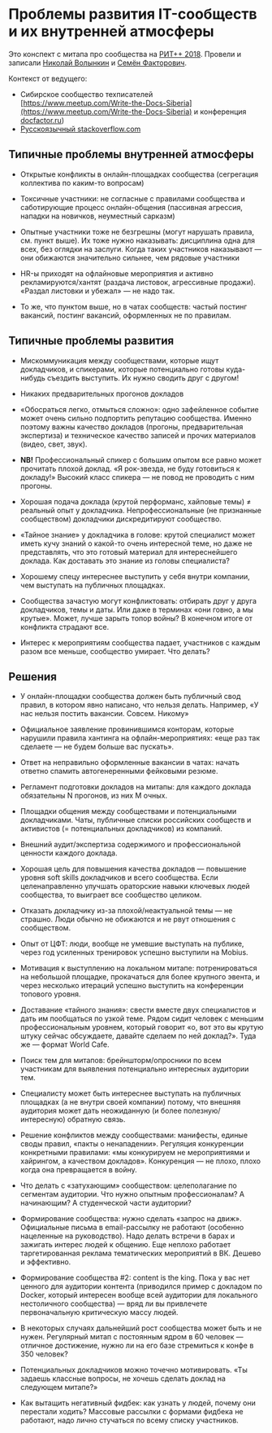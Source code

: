 # Проблемы развития IT-сообществ и их внутренней атмосферы

Это конспект с митапа про сообщества на [РИТ++ 2018](http://ritfest.ru/moscow/2018). Провели и записали [Николай Волынкин](http://nick.volynkin.gitlab.io) и [Семён Факторович](http://documentat.io).

Контекст от ведущего:

* Сибирское сообщество техписателей [https://www.meetup.com/Write-the-Docs-Siberia](https://www.meetup.com/Write-the-Docs-Siberia) и конференция [docfactor.ru](http://docfactor.ru))
* [Русскоязычный stackoverflow.com](https://ru.stackoverflow.com/)

## Типичные проблемы внутренней атмосферы

* Открытые конфликты в онлайн-площадках сообщества (сегрегация коллектива по каким-то вопросам)

* Токсичные участники: не согласные с правилами сообщества и саботирующие процесс онлайн-общения (пассивная агрессия, нападки на новичков, неуместный сарказм)

* Опытные участники тоже не безгрешны (могут нарушать правила, см. пункт выше). Их тоже нужно наказывать: дисциплина одна для всех, без оглядки на заслуги. Когда таких участников наказывают — они обижаются значительно сильнее, чем рядовые участники

* HR-ы приходят на офлайновые мероприятия и активно рекламируются/хантят (раздача листовок, агрессивные продажи). «Раздал листовки и убежал» — не надо так.

* То же, что пунктом выше, но в чатах сообществ: частый постинг вакансий, постинг вакансий, оформленных не по правилам.

## Типичные проблемы развития

* Мискоммуникация между сообществами, которые ищут докладчиков, и спикерами, которые потенциально готовы куда-нибудь съездить выступить. Их нужно сводить друг с другом!

* Никаких предварительных прогонов докладов

* «Обосраться легко, отмыться сложно»: одно зафейленное событие может очень сильно подпортить репутацию сообщества. Именно поэтому важны качество докладов (прогоны, предварительная экспертиза) и техническое качество записей и прочих материалов (видео, свет, звук).

* **NB!** Профессиональный спикер с большим опытом все равно может прочитать плохой доклад. «Я рок-звезда, не буду готовиться к докладу!» Высокий класс спикера — не повод не проводить с ним прогоны.

* Хорошая подача доклада (крутой перформанс, хайповые темы) ≠ реальный опыт у докладчика. Непрофессиональные (не признанные сообществом) докладчики дискредитируют сообщество.

* «Тайное знание» у докладчика в голове: крутой специалист может иметь кучу знаний о какой-то очень интересной теме, но даже не представлять, что это готовый материал для интереснейшего доклада. Как доставать это знание из головы специалиста?

* Хорошему спецу интереснее выступить у себя внутри компании, чем выступать на публичных площадках.

* Сообщества зачастую могут конфликтовать: отбирать друг у друга докладчиков, темы и даты. Или даже в терминах «они говно, а мы крутые». Может, лучше зарыть топор войны? В конечном итоге от конфликта страдают все. 

* Интерес к мероприятиям сообщества падает, участников с каждым разом все меньше, сообщество умирает. Что делать?


## Решения

* У онлайн-площадки сообщества должен быть публичный свод правил, в котором явно написано, что нельзя делать. Например, «У нас нельзя постить вакансии. Совсем. Никому»

* Официальное заявление провинившимся конторам, которые нарушили правила хантинга на офлайн-мероприятиях: «еще раз так сделаете — не будем больше вас пускать».

* Ответ на неправильно оформленные вакансии в чатах: начать ответно спамить автогенеренными фейковыми резюме.

* Регламент подготовки докладов на митапы: для каждого доклада обязательны N прогонов, из них M очных.

* Площадки общения между сообществами и потенциальными докладчиками. Чаты, публичные списки российских сообществ и активистов (= потенциальных докладчиков) из компаний.

* Внешний аудит/экспертиза содержимого и профессиональной ценности каждого доклада. 

* Хорошая цель для повышения качества докладов — повышение уровня soft skills докладчиков и всего сообщества. Если целенаправленно улучшать ораторские навыки ключевых людей сообщества, то выиграет все сообщество целиком.

* Отказать докладчику из-за плохой/неактуальной темы — не страшно. Люди обычно не обижаются и не рвут отношения с сообществом.

* Опыт от ЦФТ: люди, вообще не умевшие выступать на публике, через год усиленных тренировок успешно выступили на Mobius.

* Мотивация к выступлению на локальном митапе: потренироваться на небольшой площадке, прокачаться для более крупного эвента, и через несколько итераций успешно выступить на конференции топового уровня.

* Доставание «тайного знания»: свести вместе двух специалистов и дать им пообщаться по узкой теме. Рядом сидит человек с меньшим профессиональным уровнем, который говорит «о, вот это вы крутую штуку сейчас обсуждаете, давайте сделаем по ней доклад?». Туда же — формат World Cafe.

* Поиск тем для митапов: брейншторм/опросники по всем участникам для выявления потенциально интересных аудитории тем.

* Специалисту может быть интереснее выступать на публичных площадках (а не внутри своей компании) потому, что внешняя аудитория может дать неожиданную (и более полезную/интересную) обратную связь.

* Решение конфликтов между сообществами: манифесты, единые своды правил, «пакты о ненападении». Регуляция конкуренции конкретными правилами: «мы конкурируем не мероприятиями и хайрингом, а качеством докладов». Конкуренция — не плохо, плохо когда она превращается в войну.

* Что делать с «затухающим» сообществом: целеполагание по сегментам аудитории. Что нужно опытным профессионалам? А начинающим? А студенческой части аудитории?

* Формирование сообщества: нужно сделать «запрос на движ». Официальные письма в email-рассылку не работают (особенно нацеленные на руководство). Надо делать встречи в барах и зажигать интерес людей к общению. Еще неплохо работает таргетированная реклама тематических мероприятий в ВК. Дешево и эффективно.

* Формирование сообщества #2: content is the king. Пока у вас нет ценного для аудитории контента (приводился пример с докладом по Docker, который интересен вообще всей аудитории для локального нестоличного сообщества) — вряд ли вы привлечете первоначальную критическую массу людей.

* В некоторых случаях дальнейший рост сообщества может быть и не нужен. Регулярный митап с постоянным ядром в 60 человек — отличное достижение, нужно ли на его базе стремиться к конфе в 350 человек?

* Потенциальных докладчиков можно точечно мотивировать. «Ты задаешь классные вопросы, не хочешь сделать доклад на следующем митапе?»

* Как вытащить негативный фидбек: как узнать у людей, почему они перестали ходить? Массовые рассылки с формами фидбека не работают, надо лично стучаться по всему списку участников.


